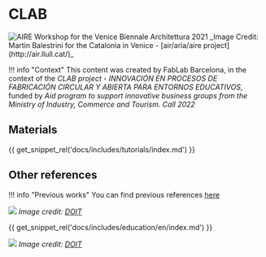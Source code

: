 # CLAB

<img src="https://live.staticflickr.com/65535/51719385193_74ef294e8c_k.jpg" alt="AIRE Workshop for the Venice Biennale Architettura 2021">
_Image Credit: Martin Balestrini for the Catalonia in Venice - [air/aria/aire project](http://air.llull.cat/)_

!!! info "Context"
	This content was created by FabLab Barcelona, in the context of the _CLAB project - INNOVACIÓN EN PROCESOS DE FABRICACIÓN CIRCULAR Y ABIERTA PARA ENTORNOS EDUCATIVOS_, funded by _Aid program to support innovative business groups from the Ministry of Industry, Commerce and Tourism. Call 2022_

## Materials

{{ get_snippet_rel('docs/includes/tutorials/index.md') }}

## Other references

!!! info "Previous works"
	You can find previous references [here](https://docs.smartcitizen.me/Resources/Education/)

![](/assets/images/doit.png)
_Image credit: [DOIT](https://doit-europe.net)_

{{ get_snippet_rel('docs/includes/education/en/index.md') }}

![](/assets/images/learningbydoing.png)
_Image credit: [DOIT](https://doit-europe.net)_

